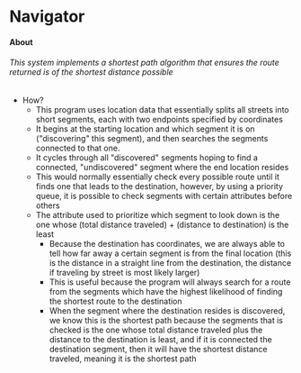 # Navigator

#### About
###### This system implements a shortest path algorithm that ensures the route returned is of the shortest distance possible

* How?
	* This program uses location data that essentially splits all streets into short segments, each with two endpoints specified by coordinates
	* It begins at the starting location and which segment it is on ("discovering" this segment), and then searches the segments connected to that one. 
	* It cycles through all "discovered" segments hoping to find a connected, "undiscovered" segment where the end location resides
	* This would normally essentially check every possible route until it finds one that leads to the destination, however, by using a priority queue, it is possible to check segments with certain attributes before others
	* The attribute used to prioritize which segment to look down is the one whose (total distance traveled) + (distance to destination) is the least
		* Because the destination has coordinates, we are always able to tell how far away a certain segment is from the final location (this is the distance in a straight line from the destination, the distance if traveling by street is most likely larger)
		* This is useful because the program will always search for a route from the segments which have the highest likelihood of finding the shortest route to the destination
		* When the segment where the destination resides is discovered, we know this is the shortest path because the segments that is checked is the one whose total distance traveled plus the distance to the destination is least, and if it is connected the destination segment, then it will have the shortest distance traveled, meaning it is the shortest path

